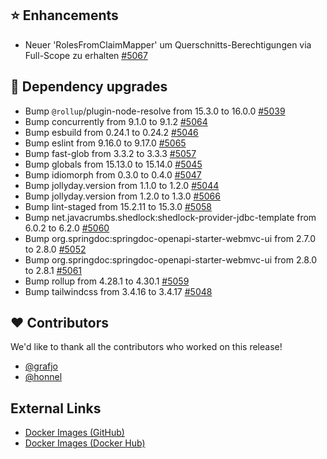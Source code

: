## ⭐ Enhancements

- Neuer 'RolesFromClaimMapper' um Querschnitts-Berechtigungen via Full-Scope zu erhalten  [#5067](https://github.com/urlaubsverwaltung/urlaubsverwaltung/issues/5067)

## 🔨 Dependency upgrades

- Bump `@rollup`/plugin-node-resolve from 15.3.0 to 16.0.0 [#5039](https://github.com/urlaubsverwaltung/urlaubsverwaltung/pull/5039)
- Bump concurrently from 9.1.0 to 9.1.2 [#5064](https://github.com/urlaubsverwaltung/urlaubsverwaltung/pull/5064)
- Bump esbuild from 0.24.1 to 0.24.2 [#5046](https://github.com/urlaubsverwaltung/urlaubsverwaltung/pull/5046)
- Bump eslint from 9.16.0 to 9.17.0 [#5065](https://github.com/urlaubsverwaltung/urlaubsverwaltung/pull/5065)
- Bump fast-glob from 3.3.2 to 3.3.3 [#5057](https://github.com/urlaubsverwaltung/urlaubsverwaltung/pull/5057)
- Bump globals from 15.13.0 to 15.14.0 [#5045](https://github.com/urlaubsverwaltung/urlaubsverwaltung/pull/5045)
- Bump idiomorph from 0.3.0 to 0.4.0 [#5047](https://github.com/urlaubsverwaltung/urlaubsverwaltung/pull/5047)
- Bump jollyday.version from 1.1.0 to 1.2.0 [#5044](https://github.com/urlaubsverwaltung/urlaubsverwaltung/pull/5044)
- Bump jollyday.version from 1.2.0 to 1.3.0 [#5066](https://github.com/urlaubsverwaltung/urlaubsverwaltung/pull/5066)
- Bump lint-staged from 15.2.11 to 15.3.0 [#5058](https://github.com/urlaubsverwaltung/urlaubsverwaltung/pull/5058)
- Bump net.javacrumbs.shedlock:shedlock-provider-jdbc-template from 6.0.2 to 6.2.0 [#5060](https://github.com/urlaubsverwaltung/urlaubsverwaltung/pull/5060)
- Bump org.springdoc:springdoc-openapi-starter-webmvc-ui from 2.7.0 to 2.8.0 [#5052](https://github.com/urlaubsverwaltung/urlaubsverwaltung/pull/5052)
- Bump org.springdoc:springdoc-openapi-starter-webmvc-ui from 2.8.0 to 2.8.1 [#5061](https://github.com/urlaubsverwaltung/urlaubsverwaltung/pull/5061)
- Bump rollup from 4.28.1 to 4.30.1 [#5059](https://github.com/urlaubsverwaltung/urlaubsverwaltung/pull/5059)
- Bump tailwindcss from 3.4.16 to 3.4.17 [#5048](https://github.com/urlaubsverwaltung/urlaubsverwaltung/pull/5048)

## ❤️ Contributors

We'd like to thank all the contributors who worked on this release!

- [@grafjo](https://github.com/grafjo)
- [@honnel](https://github.com/honnel)
## External Links

- [Docker Images (GitHub)](https://github.com/urlaubsverwaltung/urlaubsverwaltung/pkgs/container/urlaubsverwaltung%2Furlaubsverwaltung)
- [Docker Images (Docker Hub)](https://hub.docker.com/r/urlaubsverwaltung/urlaubsverwaltung)

